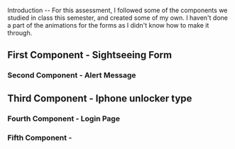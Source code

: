 <!-- ABOUT THE PROJECT -->
Introduction -- 
For this assessment, I followed some of the components we studied in class this semester, and created some of my own. I haven't done a part of the animations for the forms as I didn't know how to make it through. 
## First Component - Sightseeing Form


### Second Component - Alert Message




## Third Component - Iphone unlocker type

### Fourth Component - Login Page

### Fifth Component - 




